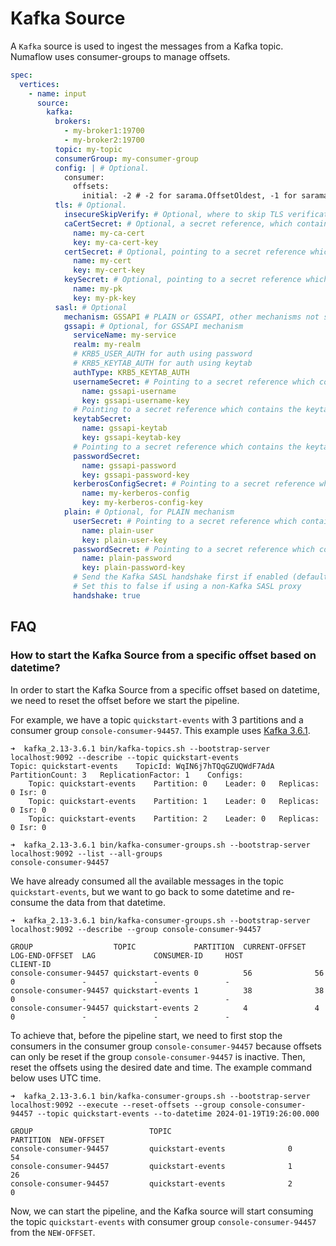 # Kafka Source

A `Kafka` source is used to ingest the messages from a Kafka topic. Numaflow uses consumer-groups to manage offsets.

```yaml
spec:
  vertices:
    - name: input
      source:
        kafka:
          brokers:
            - my-broker1:19700
            - my-broker2:19700
          topic: my-topic
          consumerGroup: my-consumer-group
          config: | # Optional.
            consumer:
              offsets:
                initial: -2 # -2 for sarama.OffsetOldest, -1 for sarama.OffsetNewest. Default to sarama.OffsetNewest.
          tls: # Optional.
            insecureSkipVerify: # Optional, where to skip TLS verification. Default to false.
            caCertSecret: # Optional, a secret reference, which contains the CA Cert.
              name: my-ca-cert
              key: my-ca-cert-key
            certSecret: # Optional, pointing to a secret reference which contains the Cert.
              name: my-cert
              key: my-cert-key
            keySecret: # Optional, pointing to a secret reference which contains the Private Key.
              name: my-pk
              key: my-pk-key
          sasl: # Optional
            mechanism: GSSAPI # PLAIN or GSSAPI, other mechanisms not supported
            gssapi: # Optional, for GSSAPI mechanism
              serviceName: my-service
              realm: my-realm
              # KRB5_USER_AUTH for auth using password
              # KRB5_KEYTAB_AUTH for auth using keytab
              authType: KRB5_KEYTAB_AUTH 
              usernameSecret: # Pointing to a secret reference which contains the username
                name: gssapi-username
                key: gssapi-username-key
              # Pointing to a secret reference which contains the keytab (authType: KRB5_KEYTAB_AUTH)
              keytabSecret: 
                name: gssapi-keytab
                key: gssapi-keytab-key
              # Pointing to a secret reference which contains the keytab (authType: KRB5_USER_AUTH)
              passwordSecret: 
                name: gssapi-password
                key: gssapi-password-key
              kerberosConfigSecret: # Pointing to a secret reference which contains the kerberos config
                name: my-kerberos-config
                key: my-kerberos-config-key
            plain: # Optional, for PLAIN mechanism
              userSecret: # Pointing to a secret reference which contains the user
                name: plain-user
                key: plain-user-key
              passwordSecret: # Pointing to a secret reference which contains the password
                name: plain-password
                key: plain-password-key
              # Send the Kafka SASL handshake first if enabled (defaults to true)
              # Set this to false if using a non-Kafka SASL proxy
              handshake: true 
```

## FAQ
### How to start the Kafka Source from a specific offset based on datetime?
In order to start the Kafka Source from a specific offset based on datetime, we need to reset the offset before we start the pipeline.

For example, we have a topic `quickstart-events` with 3 partitions and a consumer group `console-consumer-94457`. This example uses [Kafka 3.6.1](https://downloads.apache.org/kafka/3.6.1/RELEASE_NOTES.html).
```shell
➜  kafka_2.13-3.6.1 bin/kafka-topics.sh --bootstrap-server localhost:9092 --describe --topic quickstart-events            
Topic: quickstart-events	TopicId: WqIN6j7hTQqGZUQWdF7AdA	PartitionCount: 3	ReplicationFactor: 1	Configs: 
	Topic: quickstart-events	Partition: 0	Leader: 0	Replicas: 0	Isr: 0
	Topic: quickstart-events	Partition: 1	Leader: 0	Replicas: 0	Isr: 0
	Topic: quickstart-events	Partition: 2	Leader: 0	Replicas: 0	Isr: 0
```
```shell
➜  kafka_2.13-3.6.1 bin/kafka-consumer-groups.sh --bootstrap-server localhost:9092 --list --all-groups                                                                                                     
console-consumer-94457
```
We have already consumed all the available messages in the topic `quickstart-events`, but we want to go back to some datetime and re-consume the data from that datetime.
```shell
➜  kafka_2.13-3.6.1 bin/kafka-consumer-groups.sh --bootstrap-server localhost:9092 --describe --group console-consumer-94457                          

GROUP                  TOPIC             PARTITION  CURRENT-OFFSET  LOG-END-OFFSET  LAG             CONSUMER-ID     HOST            CLIENT-ID
console-consumer-94457 quickstart-events 0          56              56              0               -               -               -
console-consumer-94457 quickstart-events 1          38              38              0               -               -               -
console-consumer-94457 quickstart-events 2          4               4               0               -               -               -
```
To achieve that, before the pipeline start, we need to first stop the consumers in the consumer group `console-consumer-94457` because offsets can only be reset if the group `console-consumer-94457` is inactive. Then, reset the offsets using the desired date and time. The example command below uses UTC time.
```shell
➜  kafka_2.13-3.6.1 bin/kafka-consumer-groups.sh --bootstrap-server localhost:9092 --execute --reset-offsets --group console-consumer-94457 --topic quickstart-events --to-datetime 2024-01-19T19:26:00.000

GROUP                          TOPIC                          PARTITION  NEW-OFFSET     
console-consumer-94457         quickstart-events              0          54             
console-consumer-94457         quickstart-events              1          26             
console-consumer-94457         quickstart-events              2          0 
```
Now, we can start the pipeline, and the Kafka source will start consuming the topic `quickstart-events` with consumer group `console-consumer-94457` from the `NEW-OFFSET`.